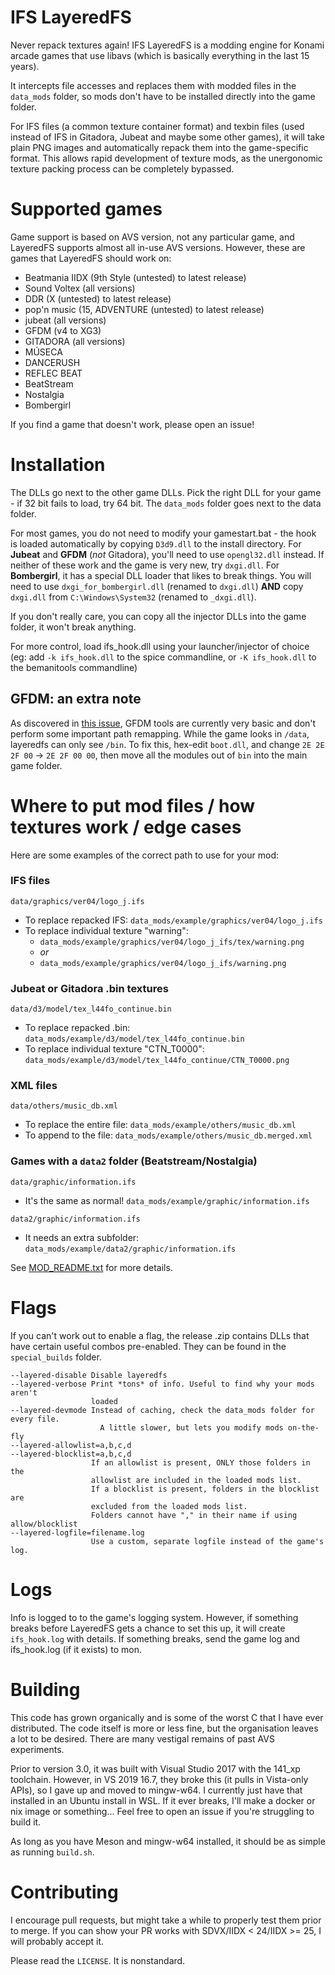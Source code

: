 # IFS LayeredFS

Never repack textures again! IFS LayeredFS is a modding engine for Konami arcade
games that use libavs (which is basically everything in the last 15 years).

It intercepts file accesses and replaces them with modded files in the
`data_mods` folder, so mods don't have to be installed directly into the game
folder.

For IFS files (a common texture container format) and texbin files (used instead
of IFS in Gitadora, Jubeat and maybe some other games), it will take plain PNG
images and automatically repack them into the game-specific format. This allows
rapid development of texture mods, as the unergonomic texture packing process
can be completely bypassed.

# Supported games

Game support is based on AVS version, not any particular game, and LayeredFS
supports almost all in-use AVS versions. However, these are games that LayeredFS
should work on:
- Beatmania IIDX (9th Style (untested) to latest release)
- Sound Voltex (all versions)
- DDR (X (untested) to latest release)
- pop'n music (15, ADVENTURE (untested) to latest release)
- jubeat (all versions)
- GFDM (v4 to XG3)
- GITADORA (all versions)
- MÚSECA
- DANCERUSH
- REFLEC BEAT
- BeatStream
- Nostalgia
- Bombergirl

If you find a game that doesn't work, please open an issue!

# Installation

The DLLs go next to the other game DLLs. Pick the right DLL for your game - if
32 bit fails to load, try 64 bit. The `data_mods` folder goes next to the data
folder.

For most games, you do not need to modify your gamestart.bat - the hook is
loaded automatically by copying `D3d9.dll` to the install directory. For
**Jubeat** and **GFDM** (_not_ Gitadora), you'll need to use `opengl32.dll`
instead. If neither of these work and the game is very new, try `dxgi.dll`. For
**Bombergirl**, it has a special DLL loader that likes to break things. You will
need to use `dxgi_for_bombergirl.dll` (renamed to `dxgi.dll`) **AND** copy
`dxgi.dll` from `C:\Windows\System32` (renamed to `_dxgi.dll`).

If you don't really care, you can copy all the injector DLLs into the game
folder, it won't break anything.

For more control, load ifs_hook.dll using your launcher/injector of choice
(eg: add `-k ifs_hook.dll` to the spice commandline, or `-K ifs_hook.dll` to
the bemanitools commandline)

## GFDM: an extra note

As discovered in [this issue](https://github.com/mon/ifs_layeredfs/issues/5),
GFDM tools are currently very basic and don't perform some important path
remapping. While the game looks in `/data`, layeredfs can only see `/bin`. To
fix this, hex-edit `boot.dll`, and change `2E 2E 2F 00` -> `2E 2F 00 00`, then
move all the modules out of `bin` into the main game folder.

# Where to put mod files / how textures work / edge cases

Here are some examples of the correct path to use for your mod:

### IFS files

`data/graphics/ver04/logo_j.ifs`
- To replace repacked IFS: `data_mods/example/graphics/ver04/logo_j.ifs`
- To replace individual texture "warning":
  - `data_mods/example/graphics/ver04/logo_j_ifs/tex/warning.png`
  - *or*
  - `data_mods/example/graphics/ver04/logo_j_ifs/warning.png`

### Jubeat or Gitadora .bin textures

`data/d3/model/tex_l44fo_continue.bin`
- To replace repacked .bin: `data_mods/example/d3/model/tex_l44fo_continue.bin`
- To replace individual texture "CTN_T0000": `data_mods/example/d3/model/tex_l44fo_continue/CTN_T0000.png`

### XML files

`data/others/music_db.xml`
- To replace the entire file: `data_mods/example/others/music_db.xml`
- To append to the file: `data_mods/example/others/music_db.merged.xml`

### Games with a `data2` folder (Beatstream/Nostalgia)

`data/graphic/information.ifs`
- It's the same as normal! `data_mods/example/graphic/information.ifs`

`data2/graphic/information.ifs`
- It needs an extra subfolder: `data_mods/example/data2/graphic/information.ifs`

See [MOD_README.txt](data_mods/MOD_README.txt) for more details.

# Flags

If you can't work out to enable a flag, the release .zip contains DLLs that have
certain useful combos pre-enabled. They can be found in the `special_builds`
folder.
```
--layered-disable Disable layeredfs
--layered-verbose Print *tons* of info. Useful to find why your mods aren't
                  loaded
--layered-devmode Instead of caching, check the data_mods folder for every file.
                    A little slower, but lets you modify mods on-the-fly
--layered-allowlist=a,b,c,d
--layered-blocklist=a,b,c,d
                  If an allowlist is present, ONLY those folders in the
                  allowlist are included in the loaded mods list.
                  If a blocklist is present, folders in the blocklist are
                  excluded from the loaded mods list.
                  Folders cannot have "," in their name if using allow/blocklist
--layered-logfile=filename.log
                  Use a custom, separate logfile instead of the game's log.
```

# Logs

Info is logged to to the game's logging system. However, if something breaks
before LayeredFS gets a chance to set this up, it will create `ifs_hook.log`
with details. If something breaks, send the game log and ifs_hook.log (if it
exists) to mon.

# Building

This code has grown organically and is some of the worst C that I have ever
distributed. The code itself is more or less fine, but the organisation leaves
a lot to be desired. There are many vestigal remains of past AVS experiments.

Prior to version 3.0, it was built with Visual Studio 2017 with the 141_xp
toolchain. However, in VS 2019 16.7, they broke this (it pulls in Vista-only
APIs), so I gave up and moved to mingw-w64. I currently just have that installed
in an Ubuntu install in WSL. If it ever breaks, I'll make a docker or nix image
or something... Feel free to open an issue if you're struggling to build it.

As long as you have Meson and mingw-w64 installed, it should be as simple as
running `build.sh`.

# Contributing

I encourage pull requests, but might take a while to properly test them prior
to merge. If you can show your PR works with SDVX/IIDX < 24/IIDX >= 25, I will
probably accept it.

Please read the `LICENSE`. It is nonstandard.
